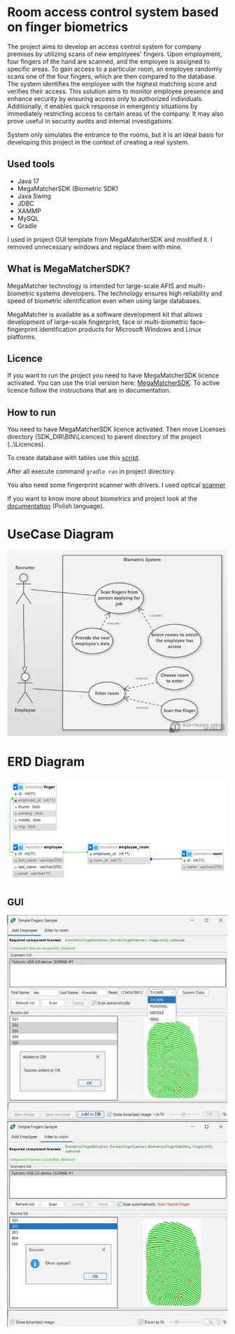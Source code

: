 # Room access control system based on finger biometrics

The project aims to develop an access control system for company premises by utilizing scans of new employees' fingers. Upon employment, four fingers of the hand are scanned, and the employee is assigned to specific areas. To gain access to a particular room, an employee randomly scans one of the four fingers, which are then compared to the database. The system identifies the employee with the highest matching score and verifies their access. This solution aims to monitor employee presence and enhance security by ensuring access only to authorized individuals. Additionally, it enables quick response in emergency situations by immediately restricting access to certain areas of the company. It may also prove useful in security audits and internal investigations.

System only simulates the entrance to the rooms, but it is an ideal basis for developing this project in the context of creating a real system. 

## Used tools

- Java 17
- MegaMatcherSDK (Biometric SDK)
- Java Swing
- JDBC
- XAMMP
- MySQL
- Gradle

I used in project GUI template from MegaMatcherSDK and modified it.
I removed unnecessary windows and replace them with mine.

## What is MegaMatcherSDK?

MegaMatcher technology is intended for large-scale AFIS and multi-biometric systems developers. 
The technology ensures high reliability and speed of biometric identification even when using large
databases.

MegaMatcher is available as a software development kit that allows development of large-scale
fingerprint, face or multi-biometric face-fingerprint identification products for Microsoft Windows 
and Linux platforms. 

## Licence

If you want to run the project you need to have MegaMatcherSDK licence activated. You can use the trial version here: [MegaMatcherSDK](https://www.neurotechnology.com/download.html#megamatcher_verifinger_verilook_verieye_sdk_trial). To active licence follow the instructions that are in documentation.

## How to run

You need to have MegaMatcherSDK licence activated. Then move Licenses directory (SDK_DIR\\BIN\\Licences) to parent directory of the project (..\\Licences).

To create database with tables use this [script](architecture/DB_build_script.sql).

After all execute command `gradle run` in project directory.

You also need some fingerprint scanner with drivers. I used optical [scanner](https://www.futronic-tech.com/pro-detail.php?pro_id=1543)

If you want to know more about biometrics and project look at the [documentation](architecture/DOCS_PL.pdf) (Polish language).

# UseCase Diagram

![UseCase_Diagram](architecture/UseCase_Diagram.png?raw=true)

# ERD Diagram

![ERD_DIAGRAM](architecture/DB_diagram.png?raw=true)

## GUI

![GUI_1](architecture/GUI_1.jpg?raw=true)
![GUI_1](architecture/GUI_2.jpg?raw=true)
